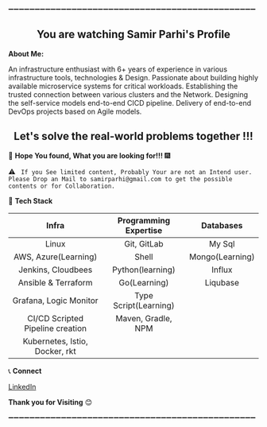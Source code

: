 :heavy_minus_sign::heavy_minus_sign::heavy_minus_sign::heavy_minus_sign::heavy_minus_sign::heavy_minus_sign::heavy_minus_sign::heavy_minus_sign::heavy_minus_sign::heavy_minus_sign::heavy_minus_sign::heavy_minus_sign::heavy_minus_sign::heavy_minus_sign::heavy_minus_sign::heavy_minus_sign::heavy_minus_sign::heavy_minus_sign::heavy_minus_sign::heavy_minus_sign::heavy_minus_sign::heavy_minus_sign::heavy_minus_sign::heavy_minus_sign::heavy_minus_sign::heavy_minus_sign::heavy_minus_sign::heavy_minus_sign::heavy_minus_sign::heavy_minus_sign::heavy_minus_sign::heavy_minus_sign::heavy_minus_sign::heavy_minus_sign::heavy_minus_sign::heavy_minus_sign::heavy_minus_sign::heavy_minus_sign::heavy_minus_sign::heavy_minus_sign::heavy_minus_sign::heavy_minus_sign::heavy_minus_sign::heavy_minus_sign::heavy_minus_sign::heavy_minus_sign::heavy_minus_sign:

 <h2 align="center"> You are watching Samir Parhi's Profile </h2>
 
 **About Me:**

An infrastructure enthusiast with 6+ years of experience in various infrastructure tools, technologies & Design. Passionate about building highly available microservice systems for critical workloads. Establishing the trusted connection between various clusters and the Network. Designing the self-service models end-to-end CICD pipeline. Delivery of end-to-end DevOps projects based on Agile models. 

 <h2 align="center"> Let's solve the real-world problems together !!! </h2>


:thought_balloon: **Hope You found, What you are looking for!!!** :fireworks:

:warning: ```
If you See limited content, Probably Your are not an Intend user. Please Drop an Mail to samirparhi@gmail.com to get the possible contents or for Collaboration.```

:hammer: **Tech Stack**

| Infra | Programming Expertise | Databases |
| :---: | :---: | :---: |
| Linux | Git, GitLab | My Sql |
| AWS, Azure(Learning) | Shell | Mongo(Learning) |
| Jenkins, Cloudbees | Python(learning) | Influx |
| Ansible & Terraform | Go(Learning) | Liqubase |
| Grafana, Logic Monitor | Type Script(Learning) |  |
|  CI/CD Scripted Pipeline creation | Maven, Gradle, NPM |  |
|  Kubernetes, Istio, Docker, rkt |  |  |


:telephone_receiver: **Connect**

[LinkedIn](https://www.linkedin.com/in/samir-parhi/)


**Thank you for Visiting** :blush: 

:heavy_minus_sign::heavy_minus_sign::heavy_minus_sign::heavy_minus_sign::heavy_minus_sign::heavy_minus_sign::heavy_minus_sign::heavy_minus_sign::heavy_minus_sign::heavy_minus_sign::heavy_minus_sign::heavy_minus_sign::heavy_minus_sign::heavy_minus_sign::heavy_minus_sign::heavy_minus_sign::heavy_minus_sign::heavy_minus_sign::heavy_minus_sign::heavy_minus_sign::heavy_minus_sign::heavy_minus_sign::heavy_minus_sign::heavy_minus_sign::heavy_minus_sign::heavy_minus_sign::heavy_minus_sign::heavy_minus_sign::heavy_minus_sign::heavy_minus_sign::heavy_minus_sign::heavy_minus_sign::heavy_minus_sign::heavy_minus_sign::heavy_minus_sign::heavy_minus_sign::heavy_minus_sign::heavy_minus_sign::heavy_minus_sign::heavy_minus_sign::heavy_minus_sign::heavy_minus_sign::heavy_minus_sign::heavy_minus_sign::heavy_minus_sign::heavy_minus_sign::heavy_minus_sign:
